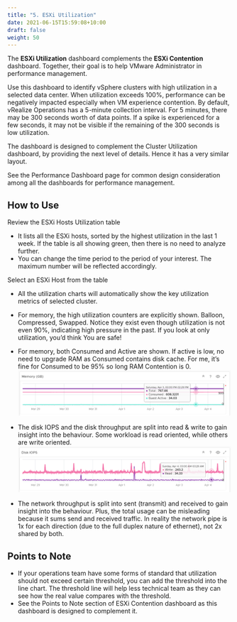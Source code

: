 ```yaml
---
title: "5. ESXi Utilization"
date: 2021-06-15T15:59:08+10:00
draft: false
weight: 50
---
```


The **ESXi Utilization** dashboard complements the **ESXi Contention** dashboard. Together, their goal is to help VMware Administrator in performance management. 

Use this dashboard to identify vSphere clusters with high utilization in a selected data center. When utilization exceeds 100%, performance can be negatively impacted especially when VM experience contention. By default, vRealize Operations has a 5-minute collection interval. For 5 minutes, there may be 300 seconds worth of data points. If a spike is experienced for a few seconds, it may not be visible if the remaining of the 300 seconds is low utilization.

The dashboard is designed to complement the Cluster Utilization dashboard, by providing the next level of details. Hence it has a very similar layout.

See the Performance Dashboard page for common design consideration among all the dashboards for performance management. 

## How to Use

Review the ESXi Hosts Utilization table
- It lists all the ESXi hosts, sorted by the highest utilization in the last 1 week. If the table is all showing green, then there is no need to analyze further.
- You can change the time period to the period of your interest. The maximum number will be reflected accordingly. 

Select an ESXi Host from the table
- All the utilization charts will automatically show the key utilization metrics of selected cluster.
- For memory, the high utilization counters are explicitly shown. Balloon, Compressed, Swapped. Notice they exist even though utilization is not even 90%, indicating high pressure in the past. If you look at only utilization, you’d think You are safe! 
- For memory, both Consumed and Active are shown. If active is low, no need to upgrade RAM as Consumed contains disk cache. For me, it’s fine for Consumed to be 95% so long RAM Contention is 0.
![](3.2.5-fig-1.png)

- The disk IOPS and the disk throughput are split into read & write to gain insight into the behaviour. Some workload is read oriented, while others are write oriented.
 ![](3.2.5-fig-2.png)

- The network throughput is split into sent (transmit) and received to gain insight into the behaviour. Plus, the total usage can be misleading because it sums send and received traffic. In reality the network pipe is 1x for each direction (due to the full duplex nature of ethernet), not 2x shared by both.

## Points to Note
- If your operations team have some forms of standard that utilization should not exceed certain threshold, you can add the threshold into the line chart. The threshold line will help less technical team as they can see how the real value compares with the threshold.
- See the Points to Note section of ESXi Contention dashboard as this dashboard is designed to complement it.